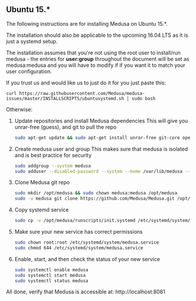 ## Ubuntu 15.*
The following instructions are for installing Medusa on Ubuntu 15.*.
 
The installation should also be applicable to the upcoming 16.04 LTS as it is just a systemd setup.
 
The installation assumes that you're not using the root user to install/run medusa - the entries for **user:group** throughout the document will be set as medusa:medusa and you will have to modify if if you want it to match your user configuration.
 
If you trust us and would like us to just do it for you just paste this:
 
    curl https://raw.githubusercontent.com/Medusa/medusa-issues/master/INSTALLSCRIPTS/ubuntusystemd.sh | sudo bash

Otherwise:
 
1. Update repositories and install Medusa dependencies
    This will give you unrar-free (guess), and git to pull the repo
 
   ```bash
   sudo apt-get update && sudo apt-get install unrar-free git-core openssl libssl-dev python2.7
   ```
 
2. Create medusa user and group
    This makes sure that medusa is isolated and is best practice for security
   
    ```bash
    sudo addgroup --system medusa
    sudo adduser --disabled-password --system --home /var/lib/medusa --gecos "Medusa" --ingroup medusa medusa
    ```
   
3. Clone Medusa git repo
 
    ```bash
    sudo mkdir /opt/medusa && sudo chown medusa:medusa /opt/medusa
    sudo -u medusa git clone https://github.com/Medusa/Medusa.git /opt/medusa
    ```
 
 
4. Copy systemd service
 
    ```bash
    sudo cp -v /opt/medusa/runscripts/init.systemd /etc/systemd/system/medusa.service
    ```
 
5. Make sure your new service has correct permissions
 
    ```bash
    sudo chown root:root /etc/systemd/system/medusa.service
    sudo chmod 644 /etc/systemd/system/medusa.service
    ```
 
6. Enable, start, and then check the status of your new service
   
    ```bash
    sudo systemctl enable medusa
    sudo systemctl start medusa
    sudo systemctl status medusa
    ```
 
All done, verify that Medusa is accessible at: http://localhost:8081
